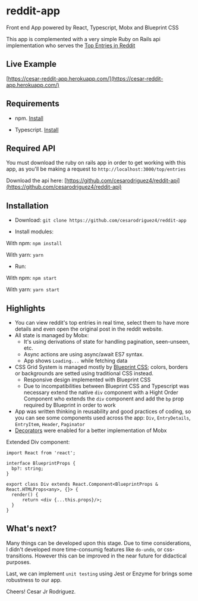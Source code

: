 # reddit-app
Front end App powered by React, Typescript, Mobx and Blueprint CSS

This app is complemented with a very simple Ruby on Rails api implementation who serves the [Top Entries in Reddit](https://www.reddit.com/r/all/top/)

## Live Example
[https://cesar-reddit-app.herokuapp.com/](https://cesar-reddit-app.herokuapp.com/)

## Requirements
- npm. [Install](https://docs.npmjs.com/cli/install)

- Typescript. [Install](https://www.typescriptlang.org/index.html#download-links)

## Required API
You must download the ruby on rails app in order to get working with this app, as you'll be making a request to  `http://localhost:3000/top/entries` 

Download the api here:
[https://github.com/cesarodriguez4/reddit-api](https://github.com/cesarodriguez4/reddit-api)

## Installation
- Download:
`git clone https://github.com/cesarodriguez4/reddit-app`

- Install modules:

With npm:
`npm install`

With yarn:
`yarn`

- Run:

With npm:
`npm start`

With yarn:
`yarn start`

## Highlights
- You can view reddit's top entries in real time, select them to have more details and even open the original post in the reddit website.
- All state is managed by Mobx:
    - It's using derivations of state for handling pagination, seen-unseen, etc.
    - Async actions are using async/await ES7 syntax.
    - App shows `Loading...` while fetching data
- CSS Grid System is managed mostly by [Blueprint CSS](https://blueprintcss.dev/); colors, borders or backgrounds are setted using traditional CSS instead.
    - Responsive design implemented with Blueprint CSS
    - Due to incompatibilities between Blueprint CSS and Typescript was necessary extend the native `div` component with a Hight Order Component who extends the `div` component and add the `bp` prop required by Blueprint in order to work 
- App was written thinking in reusability and good practices of coding, so you can see some components used across the app: `Div`, `EntryDetails`, `EntryItem`, `Header`, `Paginator`
- [Decorators](https://www.typescriptlang.org/docs/handbook/decorators.html) were enabled for a better implementation of Mobx
    
Extended Div component:

```
import React from 'react';

interface BlueprintProps {
  bp?: string;
}

export class Div extends React.Component<BlueprintProps & React.HTMLProps<any>, {}> {
  render() {
      return <div {...this.props}/>;
  }
}
```

## What's next?
Many things can be developed upon this stage. Due to time considerations, I didn't developed more time-consumig features like `do-undo`, or css-transitions. However this can be improved in the near future for didactical purposes.

Last, we can implement `unit testing` using Jest or Enzyme for brings some robustness to our app.

Cheers!
Cesar Jr Rodriguez.
